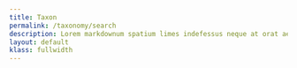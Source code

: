 ```yaml
---
title: Taxon
permalink: /taxonomy/search
description: Lorem markdownum spatium limes indefessus neque at orat aestuat
layout: default
klass: fullwidth
---
```


<!--react and gbif component-->
<script src="https://unpkg.com/react@16/umd/react.production.min.js"></script>
<script src="https://unpkg.com/react-dom@16/umd/react-dom.production.min.js"></script>

<script src="https://cdn.jsdelivr.net/gh/CatalogueOfLife/portal-components@{{site.col.version}}/umd/col-browser.min.js" ></script>

<div id="search"></div>

<script >
'use strict';
const e = React.createElement;
class Search extends React.Component {

    render() {

      return e(
        ColBrowser.Search,
        { 
          catalogueKey: '{{site.col.catalogueKey}}',
          pathToTree: '/taxonomy/browse',
          pathToSearch: '/taxonomy/search',
          pathToTaxon: '/taxonomy/taxon/',
          defaultTaxonKey: '{{site.col.defaultTaxonKey}}',
          citation: 'top' 
        }
      );
    }
  }

const domContainer = document.querySelector('#search');
ReactDOM.render(e(Search), domContainer);
</script>
